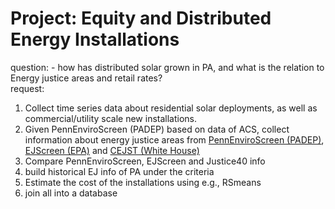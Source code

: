 # Project: Equity and Distributed Energy Installations

question: - how has distributed solar grown in PA, and what is the relation to Energy justice areas and retail rates? \
request:
1. Collect time series data about residential solar deployments, as well as commercial/utility scale new installations.
2. Given PennEnviroScreen (PADEP) based on data of ACS, collect information about energy justice areas from [PennEnviroScreen (PADEP)](https://www.dep.pa.gov/PublicParticipation/OfficeofEnvironmentalJustice/Pages/PA-Environmental-Justice-Areas.aspx), [EJScreen (EPA)](https://www.epa.gov/ejscreen) and [CEJST (White House)](https://screeningtool.geoplatform.gov/en/#3/33.47/-97.5)
3. Compare PennEnviroScreen, EJScreen and Justice40 info
4. build historical EJ info of PA under the criteria
5. Estimate the cost of the installations using e.g., RSmeans
6. join all into a database
